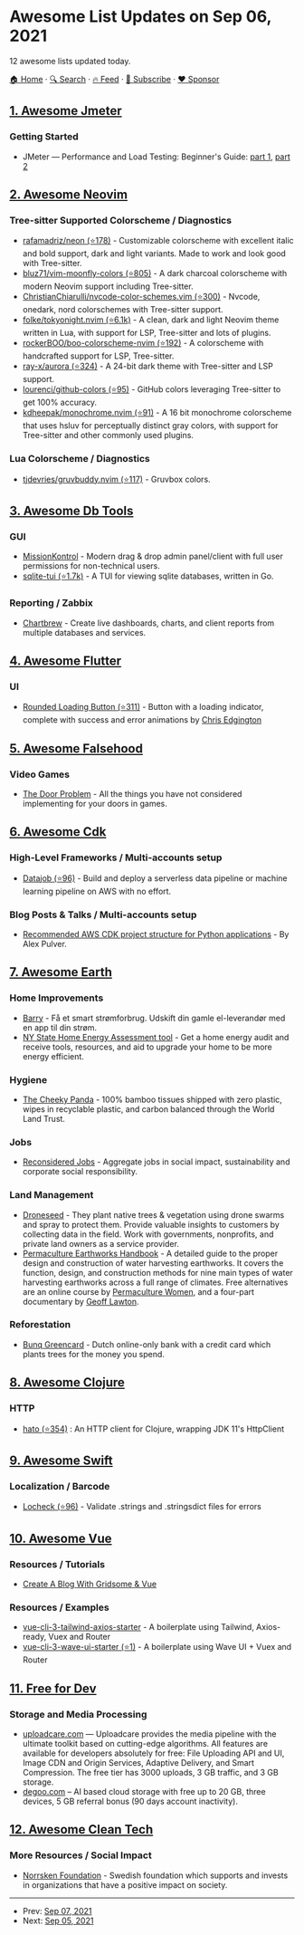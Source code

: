 # Awesome List Updates on Sep 06, 2021

12 awesome lists updated today.

[🏠 Home](/README.md) · [🔍 Search](https://www.trackawesomelist.com/search/) · [🔥 Feed](https://www.trackawesomelist.com/rss.xml) · [📮 Subscribe](https://trackawesomelist.us17.list-manage.com/subscribe?u=d2f0117aa829c83a63ec63c2f&id=36a103854c) · [❤️  Sponsor](https://github.com/sponsors/theowenyoung)



## [1. Awesome Jmeter](/content/aliesbelik/awesome-jmeter/README.md)

### Getting Started

*   JMeter — Performance and Load Testing: Beginner's Guide: [part 1](https://ekremkurt1907.medium.com/jmeter-performance-and-load-testing-beginners-guide-part-i-5121604bf97a), [part 2](https://ekremkurt1907.medium.com/jmeter-performance-and-load-testing-beginners-guide-part-ii-7edb98b0d2c3)

## [2. Awesome Neovim](/content/rockerBOO/awesome-neovim/README.md)

### Tree-sitter Supported Colorscheme / Diagnostics

*   [rafamadriz/neon (⭐178)](https://github.com/rafamadriz/neon) - Customizable colorscheme with excellent italic and bold support, dark and light variants. Made to work and look good with Tree-sitter.
*   [bluz71/vim-moonfly-colors (⭐805)](https://github.com/bluz71/vim-moonfly-colors) - A dark charcoal colorscheme with modern Neovim support including Tree-sitter.
*   [ChristianChiarulli/nvcode-color-schemes.vim (⭐300)](https://github.com/ChristianChiarulli/nvcode-color-schemes.vim) - Nvcode, onedark, nord colorschemes with Tree-sitter support.
*   [folke/tokyonight.nvim (⭐6.1k)](https://github.com/folke/tokyonight.nvim) - A clean, dark and light Neovim theme written in Lua, with support for LSP, Tree-sitter and lots of plugins.
*   [rockerBOO/boo-colorscheme-nvim (⭐192)](https://github.com/rockerBOO/boo-colorscheme-nvim) - A colorscheme with handcrafted support for LSP, Tree-sitter.
*   [ray-x/aurora (⭐324)](https://github.com/ray-x/aurora) - A 24-bit dark theme with Tree-sitter and LSP support.
*   [lourenci/github-colors (⭐95)](https://github.com/lourenci/github-colors) - GitHub colors leveraging Tree-sitter to get 100% accuracy.
*   [kdheepak/monochrome.nvim (⭐91)](https://github.com/kdheepak/monochrome.nvim) - A 16 bit monochrome colorscheme that uses hsluv for perceptually distinct gray colors, with support for Tree-sitter and other commonly used plugins.

### Lua Colorscheme / Diagnostics

*   [tjdevries/gruvbuddy.nvim (⭐117)](https://github.com/tjdevries/gruvbuddy.nvim) - Gruvbox colors.

## [3. Awesome Db Tools](/content/mgramin/awesome-db-tools/README.md)

### GUI

*   [MissionKontrol](https://www.missionkontrol.io) - Modern drag & drop admin panel/client with full user permissions for non-technical users.
*   [sqlite-tui (⭐1.7k)](https://github.com/mathaou/sqlite-tui) - A TUI for viewing sqlite databases, written in Go.

### Reporting / Zabbix

*   [Chartbrew](https://chartbrew.com) - Create live dashboards, charts, and client reports from multiple databases and services.

## [4. Awesome Flutter](/content/Solido/awesome-flutter/README.md)

### UI

*   [Rounded Loading Button (⭐311)](https://github.com/chrisedg87/flutter_rounded_loading_button) <!--stargazers:chrisedg87/flutter_rounded_loading_button--> - Button with a loading indicator, complete with success and error animations by [Chris Edgington](https://twitter.com/ChrisTheEdg)

## [5. Awesome Falsehood](/content/kdeldycke/awesome-falsehood/README.md)

### Video Games

*   [The Door Problem](https://lizengland.com/blog/2014/04/the-door-problem/) - All the things you have not considered implementing for your doors in games.

## [6. Awesome Cdk](/content/kalaiser/awesome-cdk/README.md)

### High-Level Frameworks / Multi-accounts setup

*   [Datajob (⭐96)](https://github.com/vincentclaes/datajob) - Build and deploy a serverless data pipeline or machine learning pipeline on AWS with no effort.

### Blog Posts & Talks / Multi-accounts setup

*   [Recommended AWS CDK project structure for Python applications](https://aws.amazon.com/blogs/developer/recommended-aws-cdk-project-structure-for-python-applications/) - By Alex Pulver.

## [7. Awesome Earth](/content/philsturgeon/awesome-earth/README.md)

### Home Improvements

*   [Barry](https://barry.energy) - Få et smart strømforbrug. Udskift din gamle el-leverandør med en app til din strøm.
*   [NY State Home Energy Assessment tool](https://www.nyserda.ny.gov/All-Programs/Programs/Home-Energy-Efficiency-Upgrades) - Get a home energy audit and receive tools, resources, and aid to upgrade your home to be more energy efficient.

### Hygiene

*   [The Cheeky Panda](https://cheekypanda.com) - 100% bamboo tissues shipped with zero plastic, wipes in recyclable plastic, and carbon balanced through the World Land Trust.

### Jobs

*   [Reconsidered Jobs](https://www.reconsidered.co/jobs) - Aggregate jobs in social impact, sustainability and corporate social responsibility.

### Land Management

*   [Droneseed](https://www.droneseed.com/) - They plant native trees & vegetation using drone swarms and spray to protect them. Provide valuable insights to customers by collecting data in the field. Work with governments, nonprofits, and private land owners as a service provider.
*   [Permaculture Earthworks Handbook](https://newsociety.com/books/p/the-permaculture-earthworks-handbook) - A detailed guide to the proper design and construction of water harvesting earthworks. It covers the function, design, and construction methods for nine main types of water harvesting earthworks across a full range of climates. Free alternatives are an online course by [Permaculture Women](https://www.permaculturewomen.com/freepermaculturecourse.html), and a four-part documentary by [Geoff Lawton](https://www.geofflawtononline.com/).

### Reforestation

*   [Bunq Greencard](https://www.bunq.com/easygreen) - Dutch online-only bank with a credit card which plants trees for the money you spend.

## [8. Awesome Clojure](/content/razum2um/awesome-clojure/README.md)

### HTTP

*   [hato (⭐354)](https://github.com/gnarroway/hato) : An HTTP client for Clojure, wrapping JDK 11's HttpClient

## [9. Awesome Swift](/content/matteocrippa/awesome-swift/README.md)

### Localization / Barcode

*   [Locheck (⭐96)](https://github.com/Asana/locheck) - Validate .strings and .stringsdict files for errors

## [10. Awesome Vue](/content/vuejs/awesome-vue/README.md)

### Resources / Tutorials

*   [Create A Blog With Gridsome & Vue](https://nordschool.com/create-a-blog-with-gridsome-and-vue/)

### Resources / Examples

*   [vue-cli-3-tailwind-axios-starter](https://github.com/Ted2xmen/vue-cli-3-tailwind-axios-starter) - A boilerplate using Tailwind, Axios-ready, Vuex and Router
*   [vue-cli-3-wave-ui-starter (⭐1)](https://github.com/Ted2xmen/vue-cli-3-wave-ui-starter) - A boilerplate using Wave UI + Vuex and Router

## [11. Free for Dev](/content/ripienaar/free-for-dev/README.md)

### Storage and Media Processing

*   [uploadcare.com](https://uploadcare.com/hub/developers/) — Uploadcare provides the media pipeline  with the ultimate toolkit based on cutting-edge algorithms. All features are available for developers absolutely for free: File Uploading API and UI, Image CDN and Origin Services, Adaptive Delivery, and Smart Compression. The free tier has 3000 uploads, 3 GB traffic, and 3 GB storage.
*   [degoo.com](https://degoo.com/) – AI based cloud storage with free up to 20 GB, three devices, 5 GB referral bonus (90 days account inactivity).

## [12. Awesome Clean Tech](/content/nglgzz/awesome-clean-tech/README.md)

### More Resources / Social Impact

*   [Norrsken Foundation](https://www.norrsken.org/) - Swedish foundation which supports and invests in organizations that have a positive impact on society.

---

- Prev: [Sep 07, 2021](/content/2021/09/07/README.md)
- Next: [Sep 05, 2021](/content/2021/09/05/README.md)